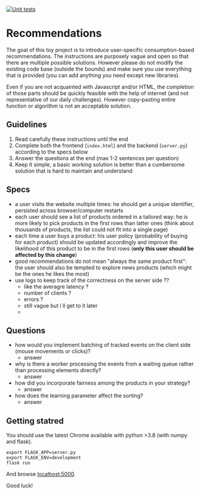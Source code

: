 [![Unit tests](https://github.com/chakib-belgaid/smood-test/actions/workflows/unit_tests.yml/badge.svg)](https://github.com/chakib-belgaid/smood-test/actions/workflows/unit_tests.yml)
# Recommendations

The goal of this toy project is to introduce user-specific consumption-based recommendations.
The instructions are purposely vague and open so that there are multiple possible solutions.
However please do not modify the existing code base (outside the bounds) and make sure you use everything that is provided (you can add anything you need except new libraries).

Even if you are not acquainted with Javascript and/or HTML, the completion of those parts should be quickly feasible with the help of internet (and not representative of our daily challenges).
However copy-pasting entire function or algorithm is not an acceptable solution.

## Guidelines

1. Read carefully these instructions until the end
2. Complete both the frontend (`index.html`) and the backend (`server.py`) according to the specs below
3. Answer the questions at the end (max 1-2 sentences per question)
4. Keep it simple, a basic working solution is better than a cumbersome solution that is hard to maintain and understand

## Specs

- a user visits the website multiple times: he should get a unique identifier, persisted across browser/computer restarts
- each user should see a list of products ordered in a tailored way: he is more likely to pick products in the first rows than latter ones (think about thousands of products, the list could not fit into a single page)
- each time a user buys a product: his user policy (probability of buying for each product) should be updated accordingly and improve the likelihood of this product to be in the first rows (**only this user should be affected by this change**)
- good recommendations do not mean "always the same product first": the user should also be tempted to explore news products (which might be the ones he likes the most)
- use logs to keep track of the correctness on the server side ?? 
  - like the averagre latency ? 
  - number of clients ? 
  - errors ? 
  - still vague but i ll get to it later 
  - 

## Questions


- how would you implement batching of tracked events on the client side (mouse movements or clicks)?
    - answer
- why is there a worker processing the events from a waiting queue rather than processing elements directly?
    - answer
- how did you incorporate fairness among the products in your strategy?
    - answer
- how does the learning parameter affect the sorting?
    - answer

## Getting statred

You should use the latest Chrome available with python >3.8 (with numpy and flask).
```shell
export FLASK_APP=server.py
export FLASK_ENV=development
flask run
```

And browse [localhost:5000](http://localhost:5000).

Good luck!

